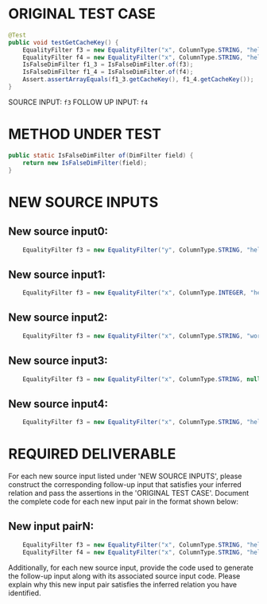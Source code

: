 # ORIGINAL TEST CASE
```java
@Test
public void testGetCacheKey() {
    EqualityFilter f3 = new EqualityFilter("x", ColumnType.STRING, "hello", null);
    EqualityFilter f4 = new EqualityFilter("x", ColumnType.STRING, "hello", null);
    IsFalseDimFilter f1_3 = IsFalseDimFilter.of(f3);
    IsFalseDimFilter f1_4 = IsFalseDimFilter.of(f4);
    Assert.assertArrayEquals(f1_3.getCacheKey(), f1_4.getCacheKey());
}

```
SOURCE INPUT: `f3`
FOLLOW UP INPUT: `f4`


# METHOD UNDER TEST
```java
public static IsFalseDimFilter of(DimFilter field) {
    return new IsFalseDimFilter(field);
}

```


# NEW SOURCE INPUTS
## New source input0:
```java
    EqualityFilter f3 = new EqualityFilter("y", ColumnType.STRING, "hello", null);
```

## New source input1:
```java
    EqualityFilter f3 = new EqualityFilter("x", ColumnType.INTEGER, "hello", null);
```

## New source input2:
```java
    EqualityFilter f3 = new EqualityFilter("x", ColumnType.STRING, "world", null);
```

## New source input3:
```java
    EqualityFilter f3 = new EqualityFilter("x", ColumnType.STRING, null, null);
```

## New source input4:
```java
    EqualityFilter f3 = new EqualityFilter("x", ColumnType.STRING, "hello", "world");
```



# REQUIRED DELIVERABLE
For each new source input listed under 'NEW SOURCE INPUTS', please construct the corresponding follow-up input that satisfies your inferred relation and pass the assertions in the 'ORIGINAL TEST CASE'. Document the complete code for each new input pair in the format shown below:
## New input pairN:
```java
    EqualityFilter f3 = new EqualityFilter("x", ColumnType.STRING, "hello", null);
    EqualityFilter f4 = new EqualityFilter("x", ColumnType.STRING, "hello", null);
```

Additionally, for each new source input, provide the code used to generate the follow-up input along with its associated source input code. Please explain why this new input pair satisfies the inferred relation you have identified.